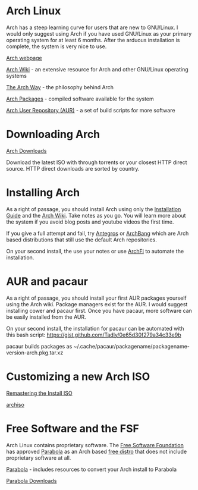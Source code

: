 # Arch Linux

Arch has a steep learning curve for users that are new to GNU/Linux.  I would only suggest using Arch if you have used GNU/Linux as your primary operating system for at least 6 months.  After the arduous installation is complete, the system is very nice to use.

[Arch webpage](https://www.archlinux.org/)

[Arch Wiki](https://wiki.archlinux.org/) - an extensive resource for Arch and other GNU/Linux operating systems

[The Arch Way](https://wiki.archlinux.org/index.php/The_Arch_Way_(%D0%A1%D1%80%D0%BF%D1%81%D0%BA%D0%B8)) - the philosophy behind Arch

[Arch Packages](https://www.archlinux.org/packages/) - compiled software available for the system

[Arch User Repository (AUR)](https://aur.archlinux.org/) - a set of build scripts for more software

# Downloading Arch

[Arch Downloads](https://www.archlinux.org/download/)

Download the latest ISO with through torrents or your closest HTTP direct source.  HTTP direct downloads are sorted by country.

# Installing Arch

As a right of passage, you should install Arch using only the [Installation Guide](https://wiki.archlinux.org/index.php/Installation_guide) and the [Arch Wiki](https://wiki.archlinux.org/).  Take notes as you go.  You will learn more about the system if you avoid blog posts and youtube videos the first time.

If you give a full attempt and fail, try [Antegros](https://antergos.com/try-it/) or [ArchBang](http://bbs.archbang.org/) which are Arch based distributions that still use the default Arch repositories.

On your second install, the use your notes or use [ArchFi](https://github.com/MatMoul/archfi) to automate the installation.

# AUR and pacaur

As a right of passage, you should install your first AUR packages yourself using the Arch wiki.  Package managers exist for the AUR.  I would suggest installing cower and pacaur first.  Once you have pacaur, more software can be easily installed from the AUR.

On your second install, the installation for pacaur can be automated with this bash script: https://gist.github.com/Tadly/0e65d30f279a34c33e9b

pacaur builds packages as ~/.cache/pacaur/packagename/packagename-version-arch.pkg.tar.xz

# Customizing a new Arch ISO

[Remastering the Install ISO](https://wiki.archlinux.org/index.php/Remastering_the_Install_ISO)

[archiso](https://wiki.archlinux.org/index.php/archiso)

# Free Software and the FSF

Arch Linux contains proprietary software.  The [Free Software Foundation](http://www.fsf.org/) has approved [Parabola](https://www.parabola.nu/) as an Arch based [free distro](https://www.gnu.org/distros/free-distros.html) that does not include proprietary software at all.

[Parabola](https://www.parabola.nu/) - includes resources to convert your Arch install to Parabola

[Parabola Downloads](https://wiki.parabola.nu/Get_Parabola)

